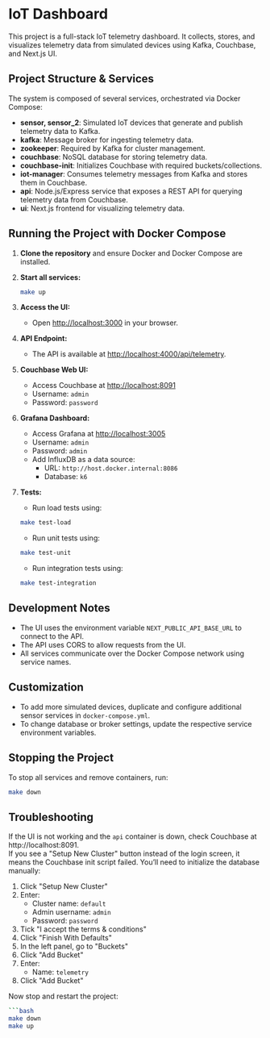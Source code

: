 # IoT Dashboard

This project is a full-stack IoT telemetry dashboard. It collects, stores, and visualizes telemetry data from simulated devices using Kafka, Couchbase, and Next.js UI.

## Project Structure & Services

The system is composed of several services, orchestrated via Docker Compose:

- **sensor, sensor_2**: Simulated IoT devices that generate and publish telemetry data to Kafka.
- **kafka**: Message broker for ingesting telemetry data.
- **zookeeper**: Required by Kafka for cluster management.
- **couchbase**: NoSQL database for storing telemetry data.
- **couchbase-init**: Initializes Couchbase with required buckets/collections.
- **iot-manager**: Consumes telemetry messages from Kafka and stores them in Couchbase.
- **api**: Node.js/Express service that exposes a REST API for querying telemetry data from Couchbase.
- **ui**: Next.js frontend for visualizing telemetry data.

## Running the Project with Docker Compose

1. **Clone the repository** and ensure Docker and Docker Compose are installed.

2. **Start all services:**
   ```bash
   make up
   ```

3. **Access the UI:**
   - Open [http://localhost:3000](http://localhost:3000) in your browser.

4. **API Endpoint:**
   - The API is available at [http://localhost:4000/api/telemetry](http://localhost:4000/api/telemetry).

5. **Couchbase Web UI:**
   - Access Couchbase at [http://localhost:8091](http://localhost:8091)
   - Username: `admin`
   - Password: `password`

6. **Grafana Dashboard:**
   - Access Grafana at [http://localhost:3005](http://localhost:3005)
   - Username: `admin`
   - Password: `admin`
   - Add InfluxDB as a data source:
     - URL: `http://host.docker.internal:8086`
     - Database: `k6`

7. **Tests:**
   - Run load tests using:
   ```bash
   make test-load
   ```
   - Run unit tests using:
   ```bash
   make test-unit
   ```
   - Run integration tests using:
   ```bash
   make test-integration
   ```

## Development Notes

- The UI uses the environment variable `NEXT_PUBLIC_API_BASE_URL` to connect to the API.
- The API uses CORS to allow requests from the UI.
- All services communicate over the Docker Compose network using service names.

## Customization

- To add more simulated devices, duplicate and configure additional sensor services in `docker-compose.yml`.
- To change database or broker settings, update the respective service environment variables.

## Stopping the Project

To stop all services and remove containers, run:
```bash
make down
```

## Troubleshooting

If the UI is not working and the `api` container is down, check Couchbase at http://localhost:8091.  
If you see a "Setup New Cluster" button instead of the login screen, it means the Couchbase init script failed. You’ll need to initialize the database manually:

1. Click "Setup New Cluster"
2. Enter:
   - Cluster name: `default`
   - Admin username: `admin`
   - Password: `password`
3. Tick "I accept the terms & conditions"
4. Click "Finish With Defaults"
5. In the left panel, go to "Buckets"
6. Click "Add Bucket"
7. Enter:
   - Name: `telemetry`
8. Click "Add Bucket"

Now stop and restart the project:

```bash
```bash
make down
make up

